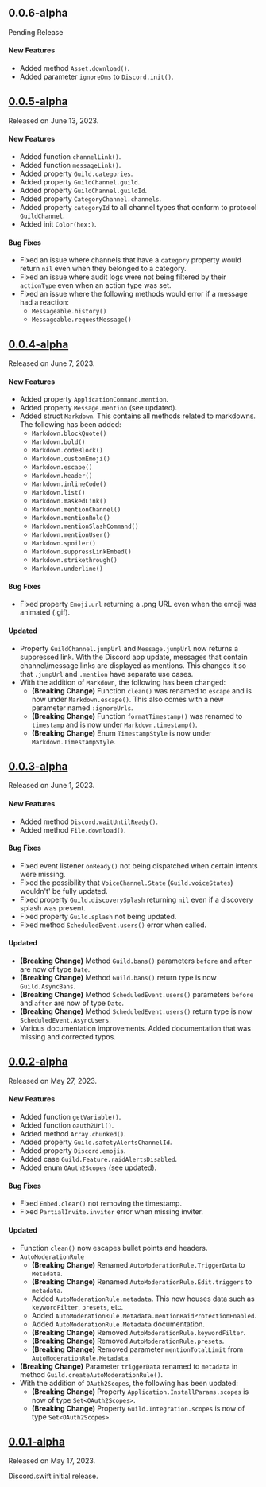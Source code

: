 ## 0.0.6-alpha
Pending Release

#### New Features
- Added method `Asset.download()`.
- Added parameter `ignoreDms` to `Discord.init()`.



## [0.0.5-alpha](https://github.com/Defxult/Discord.swift/releases/tag/0.0.5-alpha)
Released on June 13, 2023.

#### New Features
- Added function `channelLink()`.
- Added function `messageLink()`.
- Added property `Guild.categories`.
- Added property `GuildChannel.guild`.
- Added property `GuildChannel.guildId`.
- Added property `CategoryChannel.channels`.
- Added property `categoryId` to all channel types that conform to protocol `GuildChannel`.
- Added init `Color(hex:)`.

#### Bug Fixes
- Fixed an issue where channels that have a `category` property would return `nil` even when they belonged to a category. 
- Fixed an issue where audit logs were not being filtered by their `actionType` even when an action type was set.
- Fixed an issue where the following methods would error if a message had a reaction:
  - `Messageable.history()`
  - `Messageable.requestMessage()`



## [0.0.4-alpha](https://github.com/Defxult/Discord.swift/tree/0.0.4-alpha)
Released on June 7, 2023.

#### New Features
- Added property `ApplicationCommand.mention`.
- Added property `Message.mention` (see updated).
- Added struct `Markdown`. This contains all methods related to markdowns. The following has been added:
  - `Markdown.blockQuote()`
  - `Markdown.bold()`
  - `Markdown.codeBlock()`
  - `Markdown.customEmoji()`
  - `Markdown.escape()`
  - `Markdown.header()`
  - `Markdown.inlineCode()`
  - `Markdown.list()`
  - `Markdown.maskedLink()`
  - `Markdown.mentionChannel()`
  - `Markdown.mentionRole()`
  - `Markdown.mentionSlashCommand()`
  - `Markdown.mentionUser()`
  - `Markdown.spoiler()`
  - `Markdown.suppressLinkEmbed()`
  - `Markdown.strikethrough()`
  - `Markdown.underline()`

#### Bug Fixes
- Fixed property `Emoji.url` returning a .png URL even when the emoji was animated (.gif).

#### Updated
- Property `GuildChannel.jumpUrl` and `Message.jumpUrl` now returns a suppressed link. With the Discord app update, messages that contain channel/message links are displayed as mentions. This changes it so that `.jumpUrl` and `.mention` have separate use cases.
- With the addition of `Markdown`, the following has been changed:
  - **(Breaking Change)** Function `clean()` was renamed to `escape` and is now under `Markdown.escape()`. This also comes with a new parameter named `:ignoreUrls`.
  - **(Breaking Change)** Function `formatTimestamp()` was renamed to `timestamp` and is now under `Markdown.timestamp()`.
  - **(Breaking Change)** Enum `TimestampStyle` is now under `Markdown.TimestampStyle`.



## [0.0.3-alpha](https://github.com/Defxult/Discord.swift/tree/0.0.3-alpha)
Released on June 1, 2023.

#### New Features
- Added method `Discord.waitUntilReady()`.
- Added method `File.download()`. 

#### Bug Fixes
- Fixed event listener `onReady()` not being dispatched when certain intents were missing.
- Fixed the possibility that `VoiceChannel.State` (`Guild.voiceStates`) wouldn't' be fully updated.
- Fixed property `Guild.discoverySplash` returning `nil` even if a discovery splash was present.
- Fixed property `Guild.splash` not being updated.
- Fixed method `ScheduledEvent.users()` error when called.

#### Updated
- **(Breaking Change)** Method `Guild.bans()` parameters `before` and `after` are now of type `Date`.
- **(Breaking Change)** Method `Guild.bans()` return type is now `Guild.AsyncBans`.
- **(Breaking Change)** Method `ScheduledEvent.users()` parameters `before` and `after` are now of type `Date`.
- **(Breaking Change)** Method `ScheduledEvent.users()` return type is now `ScheduledEvent.AsyncUsers`.
- Various documentation improvements. Added documentation that was missing and corrected typos.



## [0.0.2-alpha](https://github.com/Defxult/Discord.swift/tree/v0.0.2-alpha)
Released on May 27, 2023.

#### New Features
- Added function `getVariable()`.
- Added function `oauth2Url()`.
- Added method `Array.chunked()`.
- Added property `Guild.safetyAlertsChannelId`.
- Added property `Discord.emojis`.
- Added case `Guild.Feature.raidAlertsDisabled`.
- Added enum `OAuth2Scopes` (see updated).

#### Bug Fixes
- Fixed `Embed.clear()` not removing the timestamp.
- Fixed `PartialInvite.inviter` error when missing inviter.

#### Updated
- Function `clean()` now escapes bullet points and headers.
- `AutoModerationRule`
  - **(Breaking Change)** Renamed `AutoModerationRule.TriggerData` to `Metadata`.
  - **(Breaking Change)** Renamed `AutoModerationRule.Edit.triggers` to `metadata`.
  - Added `AutoModerationRule.metadata`. This now houses data such as `keywordFilter`, `presets`, etc.
  - Added `AutoModerationRule.Metadata.mentionRaidProtectionEnabled`.
  - Added `AutoModerationRule.Metadata` documentation.
  - **(Breaking Change)** Removed `AutoModerationRule.keywordFilter`.
  - **(Breaking Change)** Removed `AutoModerationRule.presets`.
  - **(Breaking Change)** Removed parameter `mentionTotalLimit` from `AutoModerationRule.Metadata`.
- **(Breaking Change)** Parameter `triggerData` renamed to `metadata` in method `Guild.createAutoModerationRule()`.
- With the addition of `OAuth2Scopes`, the following has been updated:
  - **(Breaking Change)** Property `Application.InstallParams.scopes` is now of type `Set<OAuth2Scopes>`.
  - **(Breaking Change)** Property `Guild.Integration.scopes` is now of type `Set<OAuth2Scopes>`.



## [0.0.1-alpha](https://github.com/Defxult/Discord.swift/tree/v0.0.1-alpha)
Released on May 17, 2023.

Discord.swift initial release.
